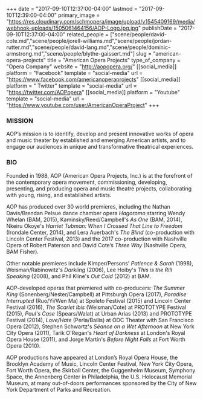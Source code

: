 +++
date = "2017-09-10T12:37:00-04:00"
lastmod = "2017-09-10T12:39:00-04:00"
primary_image = "https://res.cloudinary.com/schmopera/image/upload/v1545409169/media/webhook-uploads/1505061464156/AOP-Logo.jpg.jpg"
publishDate = "2017-09-10T12:37:00-04:00"
related_people = ["scene/people/david-cote.md","scene/people/jorell-williams.md","scene/people/jordan-rutter.md","scene/people/david-lang.md","scene/people/dominic-armstrong.md","scene/people/blythe-gaissert.md"]
slug = "american-opera-projects"
title = "American Opera Projects"
type_of_company = "Opera Company"
website = "http://aopopera.org/"
[[social_media]]
platform = "Facebook"
template = "social-media"
url = "https://www.facebook.com/americanoperaprojects"
[[social_media]]
platform = " Twitter"
template = "social-media"
url = "https://twitter.com/AOPopera"
[[social_media]]
platform = "Youtube"
template = "social-media"
url = "https://www.youtube.com/user/AmericanOperaProject"
+++

### MISSION

AOP’s mission is to identify, develop and present innovative works of opera and music theater by established and emerging American artists, and to engage our audiences in unique and transformative theatrical experiences.

### BIO

Founded in 1988, AOP (American Opera Projects, Inc.) is at the forefront of the contemporary opera movement, commissioning, developing, presenting, and producing opera and music theatre projects, collaborating with young, rising, and established artists.

AOP has produced over 30 world premieres, including the Nathan Davis/Brendan Pelsue dance chamber opera *Hagoromo* starring Wendy Whelan (BAM, 2015), Kaminsky/Reed/Campbell's *As One* (BAM, 2014), Nkeiru Okoye's *Harriet Tubman: When I Crossed That Line to Freedom* (Irondale Center, 2014), and Lera Auerbach's *The Blind* (co-production with Lincoln Center Festival, 2013) and the 2017 co-production with Nashville Opera of Robert Paterson and David Cote’s *Three Way* (Nashville Opera, BAM Fisher).

Other notable premieres include Kimper/Persons' *Patience & Sarah* (1998), Weisman/Rabinowitz's *Darkling* (2006), Lee Hoiby's *This is the Rill Speaking* (2008), and Phil Kline's *Out Cold* (2012) at BAM.

AOP-developed operas that premiered with co-producers: *The Summer King* (Sonenberg/Nester/Campbell) at Pittsburgh Opera (2017), *Paradise Interrupted* (Ruo/Yi/Wen Ma) at Spoleto Festival (2015) and Lincoln Center Festival (2016), *The Scarlet Ibis* (Weisman/Cote) at PROTOTYPE Festival (2015), *Paul's Case* (Spears/Walat) at Urban Arias (2013) and PROTOTYPE Festival (2014), *Love/Hate* (Perla/Bailis) at ODC Theater with San Francisco Opera (2012), Stephen Schwartz's *Séance on a Wet Afternoon* at New York City Opera (2011), Tarik O'Regan's *Heart of Darkness* at London's Royal Opera House (2011), and Jorge Martín's *Before Night Falls* at Fort Worth Opera (2010).

AOP productions have appeared at London’s Royal Opera House, the Brooklyn Academy of Music, Lincoln Center Festival, New York City Opera, Fort Worth Opera, the Skirball Center, the Guggenheim Museum, Symphony Space, the Annenberg Center in Philadelphia, the U.S. Holocaust Memorial Museum, at many out-of-doors performances sponsored by the City of New York Department of Parks and Recreation.
